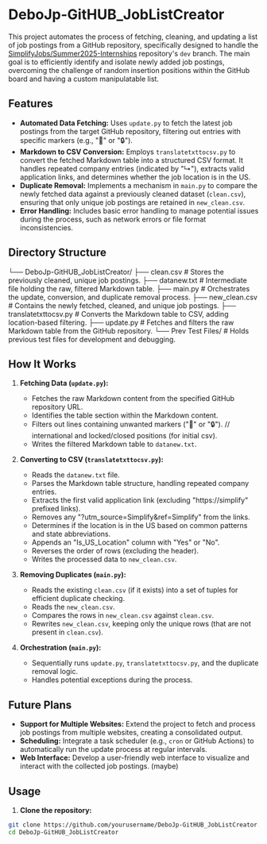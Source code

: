 # DeboJp-GitHUB_JobListCreator

This project automates the process of fetching, cleaning, and updating a list of job postings from a GitHub repository, specifically designed to handle the [SimplifyJobs/Summer2025-Internships](https://github.com/SimplifyJobs/Summer2025-Internships) repository's `dev` branch. The main goal is to efficiently identify and isolate newly added job postings, overcoming the challenge of random insertion positions within the GitHub board and having a custom manipulatable list.

## Features

-   **Automated Data Fetching:** Uses `update.py` to fetch the latest job postings from the target GitHub repository, filtering out entries with specific markers (e.g., "🛂" or "🔒").
-   **Markdown to CSV Conversion:** Employs `translatetxttocsv.py` to convert the fetched Markdown table into a structured CSV format. It handles repeated company entries (indicated by "↳"), extracts valid application links, and determines whether the job location is in the US.
-   **Duplicate Removal:** Implements a mechanism in `main.py` to compare the newly fetched data against a previously cleaned dataset (`clean.csv`), ensuring that only unique job postings are retained in `new_clean.csv`.
-   **Error Handling:** Includes basic error handling to manage potential issues during the process, such as network errors or file format inconsistencies.

## Directory Structure
└── DeboJp-GitHUB_JobListCreator/
├── clean.csv # Stores the previously cleaned, unique job postings.
├── datanew.txt # Intermediate file holding the raw, filtered Markdown table.
├── main.py # Orchestrates the update, conversion, and duplicate removal process.
├── new_clean.csv # Contains the newly fetched, cleaned, and unique job postings.
├── translatetxttocsv.py # Converts the Markdown table to CSV, adding location-based filtering.
├── update.py # Fetches and filters the raw Markdown table from the GitHub repository.
└── Prev Test Files/ # Holds previous test files for development and debugging.


## How It Works

1. **Fetching Data (`update.py`):**
    -   Fetches the raw Markdown content from the specified GitHub repository URL.
    -   Identifies the table section within the Markdown content.
    -   Filters out lines containing unwanted markers ("🛂" or "🔒"). // international and locked/closed positions (for initial csv).
    -   Writes the filtered Markdown table to `datanew.txt`.

2. **Converting to CSV (`translatetxttocsv.py`):**
    -   Reads the `datanew.txt` file.
    -   Parses the Markdown table structure, handling repeated company entries.
    -   Extracts the first valid application link (excluding "https://simplify" prefixed links).
    -   Removes any "?utm\_source=Simplify&ref=Simplify" from the links.
    -   Determines if the location is in the US based on common patterns and state abbreviations.
    -   Appends an "Is\_US\_Location" column with "Yes" or "No".
    -   Reverses the order of rows (excluding the header).
    -   Writes the processed data to `new_clean.csv`.

3. **Removing Duplicates (`main.py`):**
    -   Reads the existing `clean.csv` (if it exists) into a set of tuples for efficient duplicate checking.
    -   Reads the `new_clean.csv`.
    -   Compares the rows in `new_clean.csv` against `clean.csv`.
    -   Rewrites `new_clean.csv`, keeping only the unique rows (that are not present in `clean.csv`).

4. **Orchestration (`main.py`):**
    -   Sequentially runs `update.py`, `translatetxttocsv.py`, and the duplicate removal logic.
    -   Handles potential exceptions during the process.

## Future Plans

-   **Support for Multiple Websites:** Extend the project to fetch and process job postings from multiple websites, creating a consolidated output.
-   **Scheduling:** Integrate a task scheduler (e.g., `cron` or GitHub Actions) to automatically run the update process at regular intervals.
-   **Web Interface:** Develop a user-friendly web interface to visualize and interact with the collected job postings. (maybe)

## Usage

1. **Clone the repository:**

```bash
git clone https://github.com/yourusername/DeboJp-GitHUB_JobListCreator.git
cd DeboJp-GitHUB_JobListCreator

